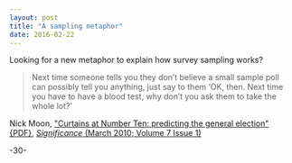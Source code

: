 ```yaml
---
layout: post
title: "A sampling metaphor"
date: 2016-02-22
---
```



Looking for a new metaphor to explain how survey sampling works?

>Next time someone tells you they don’t believe a small sample poll can possibly tell you anything, 
>just say to them ‘OK, then. Next time you have to have a blood test, why don’t you ask them to take the whole lot?’

Nick Moon, ["Curtains at Number Ten: predicting the general election" {PDF}](http://onlinelibrary.wiley.com/doi/10.1111/j.1740-9713.2010.00408.x/pdf), [_Significance_ (March 2010; Volume 7 Issue 1)](https://www.statslife.org.uk/significance/back-issues/1418)

-30-
